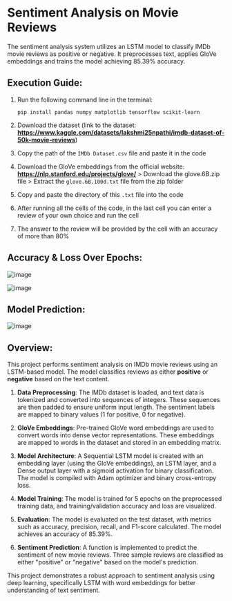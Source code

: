 # Sentiment Analysis on Movie Reviews
The sentiment analysis system utilizes an LSTM model to classify IMDb movie reviews as positive or negative. It preprocesses text, applies GloVe embeddings and trains the model achieving 85.39% accuracy.

## Execution Guide:

1. Run the following command line in the terminal:
     ```
     pip install pandas numpy matplotlib tensorflow scikit-learn
     ```

2. Download the dataset (link to the dataset: **https://www.kaggle.com/datasets/lakshmi25npathi/imdb-dataset-of-50k-movie-reviews**)

3. Copy the path of the `IMDb Dataset.csv` file and paste it in the code

4. Download the GloVe embeddings from the official website: **https://nlp.stanford.edu/projects/glove/** > Download the glove.6B.zip file > Extract the `glove.6B.100d.txt` file from the zip folder

5. Copy and paste the directory of this `.txt` file into the code

6. After running all the cells of the code, in the last cell you can enter a review of your own choice and run the cell

7. The answer to the review will be provided by the cell with an accuracy of more than 80%

## Accuracy & Loss Over Epochs:

![image](https://github.com/user-attachments/assets/11e1f66d-990a-41a2-afb3-9baafef2a4c5)

![image](https://github.com/user-attachments/assets/a35085c2-8111-4423-be62-f7ce413bfd70)

## Model Prediction:

   ![image](https://github.com/user-attachments/assets/bf57691c-c80c-4ba7-ba77-ba55f000715e)

## Overview:

This project performs sentiment analysis on IMDb movie reviews using an LSTM-based model. The model classifies reviews as either **positive** or **negative** based on the text content.

1. **Data Preprocessing**: The IMDb dataset is loaded, and text data is tokenized and converted into sequences of integers. These sequences are then padded to ensure uniform input length. The sentiment labels are mapped to binary values (1 for positive, 0 for negative).

2. **GloVe Embeddings**: Pre-trained GloVe word embeddings are used to convert words into dense vector representations. These embeddings are mapped to words in the dataset and stored in an embedding matrix.

3. **Model Architecture**: A Sequential LSTM model is created with an embedding layer (using the GloVe embeddings), an LSTM layer, and a Dense output layer with a sigmoid activation for binary classification. The model is compiled with Adam optimizer and binary cross-entropy loss.

4. **Model Training**: The model is trained for 5 epochs on the preprocessed training data, and training/validation accuracy and loss are visualized.

5. **Evaluation**: The model is evaluated on the test dataset, with metrics such as accuracy, precision, recall, and F1-score calculated. The model achieves an accuracy of 85.39%.

6. **Sentiment Prediction**: A function is implemented to predict the sentiment of new movie reviews. Three sample reviews are classified as either "positive" or "negative" based on the model's prediction.

This project demonstrates a robust approach to sentiment analysis using deep learning, specifically LSTM with word embeddings for better understanding of text sentiment.
